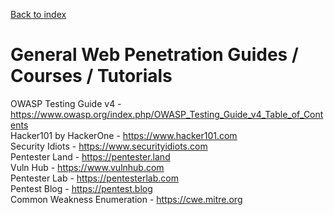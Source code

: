 [Back to index](https://github.com/tolo7010/hak.lnk)

# General Web Penetration Guides / Courses / Tutorials
OWASP Testing Guide v4 - https://www.owasp.org/index.php/OWASP_Testing_Guide_v4_Table_of_Contents<br>
Hacker101 by HackerOne - https://www.hacker101.com<br>
Security Idiots - https://www.securityidiots.com<br>
Pentester Land - https://pentester.land<br>
Vuln Hub - https://www.vulnhub.com<br>
Pentester Lab - https://pentesterlab.com<br>
Pentest Blog - https://pentest.blog<br>
Common Weakness Enumeration - https://cwe.mitre.org<br>
